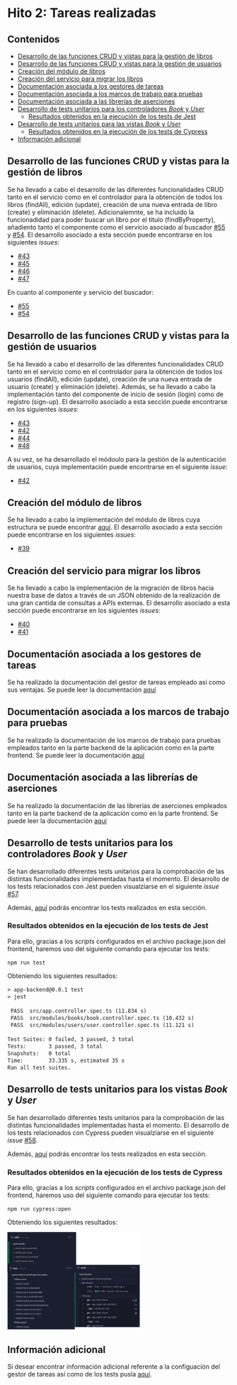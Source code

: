 # Hito 2: Tareas realizadas

## Contenidos

- [Desarrollo de las funciones CRUD y vistas para la gestión de libros](#crudBooks)
- [Desarrollo de las funciones CRUD y vistas para la gestión de usuarios](#crudUsers)
- [Creación del módulo de libros](#moduloLibros)
- [Creación del servicio para migrar los libros](#migrarLibros)
- [Documentación asociada a los gestores de tareas](#gestores)
- [Documentación asociada a los marcos de trabajo para pruebas](#frameworks)
- [Documentación asociada a las librerías de aserciones](#librerias)
- [Desarrollo de tests unitarios para los controladores _Book_ y _User_](#test1)
    - [Resultados obtenidos en la ejecución de los tests de Jest](#test11)
- [Desarrollo de tests unitarios para las vistas _Book_ y _User_](#test2)
    - [Resultados obtenidos en la ejecución de los tests de Cypress](#test22)
- [Información adicional](#info)

<a name="crudBooks"></a>

## Desarrollo de las funciones CRUD y vistas para la gestión de libros

Se ha llevado a cabo el desarrollo de las diferentes funcionalidades CRUD tanto en el servicio como en el controlador para la obtención de todos los libros (findAll), edición (update), creación de una nueva entrada de libro (create) y eliminación (delete). Adicionalemnte, se ha incluido la funcionadidad para poder buscar un libro por el título (findByProperty), añadiento tanto el componente como el servicio asociado al buscador [#55](https://github.com/sergiomesasyelamos2000/CC-Proyecto-22-23/issues/55) y [#54](https://github.com/sergiomesasyelamos2000/CC-Proyecto-22-23/issues/54). El desarrollo asociado a esta sección puede encontrarse en los siguientes _issues_:

- [#43](https://github.com/sergiomesasyelamos2000/CC-Proyecto-22-23/issues/43)
- [#45](https://github.com/sergiomesasyelamos2000/CC-Proyecto-22-23/issues/45)
- [#46](https://github.com/sergiomesasyelamos2000/CC-Proyecto-22-23/issues/46)
- [#47](https://github.com/sergiomesasyelamos2000/CC-Proyecto-22-23/issues/47)

En cuanto al componente y servicio del buscador:

- [#55](https://github.com/sergiomesasyelamos2000/CC-Proyecto-22-23/issues/55)
- [#54](https://github.com/sergiomesasyelamos2000/CC-Proyecto-22-23/issues/54)

<a name="crudUsers"></a>

## Desarrollo de las funciones CRUD y vistas para la gestión de usuarios

Se ha llevado a cabo el desarrollo de las diferentes funcionalidades CRUD tanto en el servicio como en el controlador para la obtención de todos los usuarios (findAll), edición (update), creación de una nueva entrada de usuario (create) y eliminación (delete). Además, se ha llevado a cabo la implementación tanto del componente de inicio de sesión (login) como de registro (sign-up). El desarrollo asociado a esta sección puede encontrarse en los siguientes _issues_:

- [#43](https://github.com/sergiomesasyelamos2000/CC-Proyecto-22-23/issues/43)
- [#42](https://github.com/sergiomesasyelamos2000/CC-Proyecto-22-23/issues/42)
- [#44](https://github.com/sergiomesasyelamos2000/CC-Proyecto-22-23/issues/44)
- [#48](https://github.com/sergiomesasyelamos2000/CC-Proyecto-22-23/issues/48)

A su vez, se ha desarrollado el módoulo para la gestión de la autenticación de usuarios, cuya implementación puede encontrarse en el siguiente _issue_:

- [#42](https://github.com/sergiomesasyelamos2000/CC-Proyecto-22-23/issues/42)

<a name="moduloLibros"></a>

## Creación del módulo de libros

Se ha llevado a cabo la implementación del módulo de libros cuya estructura se puede encontrar [aquí](./../../backend/src/modules/books/book.entity.ts). El desarrollo asociado a esta sección puede encontrarse en los siguientes _issues_:

- [#39](https://github.com/sergiomesasyelamos2000/CC-Proyecto-22-23/issues/39)


<a name="migrarLibros"></a>

## Creación del servicio para migrar los libros

Se ha llevado a cabo la implementación de la migración de libros hacia nuestra base de datos a través de un JSON obtenido de la realización de una gran cantida de consultas a APIs externas. El desarrollo asociado a esta sección puede encontrarse en los siguientes _issues_:

- [#40](https://github.com/sergiomesasyelamos2000/CC-Proyecto-22-23/issues/40)
- [#41](https://github.com/sergiomesasyelamos2000/CC-Proyecto-22-23/issues/41)


<a name="gestores"></a>

## Documentación asociada a los gestores de tareas

Se ha realizado la documentación del gestor de tareas empleado así como sus ventajas. Se puede leer la documentación [aquí](https://github.com/sergiomesasyelamos2000/CC-Proyecto-22-23/blob/hito-2/docs/hitos/hito2/hito2-1.md)


<a name="frameworks"></a>

## Documentación asociada a los marcos de trabajo para pruebas

Se ha realizado la documentación de los marcos de trabajo para pruebas empleados tanto en la parte backend de la aplicación como en la parte frontend. Se puede leer la documentación [aquí](https://github.com/sergiomesasyelamos2000/CC-Proyecto-22-23/blob/hito-2/docs/hitos/hito2/hito2-2.md)


<a name="librerias"></a>

## Documentación asociada a las librerías de aserciones

Se ha realizado la documentación de las librerías de aserciones empleados tanto en la parte backend de la aplicación como en la parte frontend. Se puede leer la documentación [aquí](https://github.com/sergiomesasyelamos2000/CC-Proyecto-22-23/blob/hito-2/docs/hitos/hito2/hito2-3.md)


<a name="test1"></a>

## Desarrollo de tests unitarios para los controladores _Book_ y _User_

Se han desarrollado diferentes tests unitarios para la comprobación de las distintas funcionalidades implementadas hasta el momento.
El desarrollo de los tests relacionados con Jest pueden visualziarse en el siguiente _issue_ [#57](https://github.com/sergiomesasyelamos2000/CC-Proyecto-22-23/issues/57).

Además, [aquí](/hito2-4-1.md) podrás encontrar los tests realizados en esta sección.

<a name="test11"></a>

### Resultados obtenidos en la ejecución de los tests de Jest

Para ello, gracias a los _scripts_ configurados en el archivo package.json del frontend, haremos uso del siguiente comando para ejecutar los tests:

```
npm run test
```

Obteniendo los siguientes resultados:


```
> app-backend@0.0.1 test
> jest

 PASS  src/app.controller.spec.ts (11.834 s)
 PASS  src/modules/books/book.controller.spec.ts (10.432 s)
 PASS  src/modules/users/user.controller.spec.ts (11.121 s)

Test Suites: 0 failed, 3 passed, 3 total
Tests:       3 passed, 3 total
Snapshots:   0 total
Time:        33.335 s, estimated 35 s
Ran all test suites.
```

<a name="test2"></a>

## Desarrollo de tests unitarios para los vistas _Book_ y _User_

Se han desarrollado diferentes tests unitarios para la comprobación de las distintas funcionalidades implementadas hasta el momento.
El desarrollo de los tests relacionados con Cypress pueden visualziarse en el siguiente _issue_ [#58](https://github.com/sergiomesasyelamos2000/CC-Proyecto-22-23/issues/58).

Además, [aquí](/hito2-4-2.md) podrás encontrar los tests realizados en esta sección.

<a name="test22"></a>

### Resultados obtenidos en la ejecución de los tests de Cypress

Para ello, gracias a los _scripts_ configurados en el archivo package.json del frontend, haremos uso del siguiente comando para ejecutar los tests:

```
npm run cypress:open
```

Obteniendo los siguientes resultados:

<img src="https://github.com/sergiomesasyelamos2000/CC-Proyecto-22-23/blob/hito-2/docs/img/testCypress.png" alt="drawing" width="300"/>

<a name="info"></a>

## Información adicional

Si desear encontrar información adicional referente a la configuación del gestor de tareas así como de los tests pusla [aquí]().



